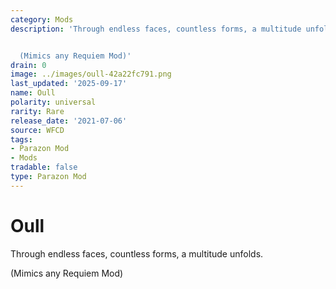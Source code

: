 ```yaml
---
category: Mods
description: 'Through endless faces, countless forms, a multitude unfolds.


  (Mimics any Requiem Mod)'
drain: 0
image: ../images/oull-42a22fc791.png
last_updated: '2025-09-17'
name: Oull
polarity: universal
rarity: Rare
release_date: '2021-07-06'
source: WFCD
tags:
- Parazon Mod
- Mods
tradable: false
type: Parazon Mod
---
```


# Oull

Through endless faces, countless forms, a multitude unfolds.

(Mimics any Requiem Mod)

